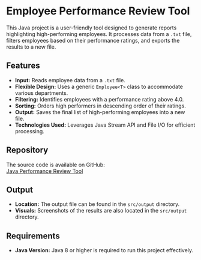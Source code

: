 # Employee Performance Review Tool

This Java project is a user-friendly tool designed to generate reports highlighting high-performing employees. It processes data from a `.txt` file, filters employees based on their performance ratings, and exports the results to a new file.

## Features

- **Input:** Reads employee data from a `.txt` file.
- **Flexible Design:** Uses a generic `Employee<T>` class to accommodate various departments.
- **Filtering:** Identifies employees with a performance rating above 4.0.
- **Sorting:** Orders high performers in descending order of their ratings.
- **Output:** Saves the final list of high-performing employees into a new file.
- **Technologies Used:** Leverages Java Stream API and File I/O for efficient processing.

## Repository

The source code is available on GitHub:  
[Java Performance Review Tool](https://github.com/shaghayegh-ghasemi/Java_Code_Lab/tree/main/Java_Performance_Review_Tool/src)

## Output

- **Location:** The output file can be found in the `src/output` directory.
- **Visuals:** Screenshots of the results are also located in the `src/output` directory.

## Requirements

- **Java Version:** Java 8 or higher is required to run this project effectively.